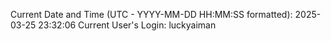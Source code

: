 Current Date and Time (UTC - YYYY-MM-DD HH:MM:SS formatted): 2025-03-25 23:32:06
Current User's Login: luckyaiman
